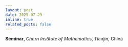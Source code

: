 ```yaml
---
layout: post
date: 2025-07-29
inline: true
related_posts: false
---
```


<b>Seminar</b>,
<i>Chern Institute of Mathematics</i>,
Tianjin, China
